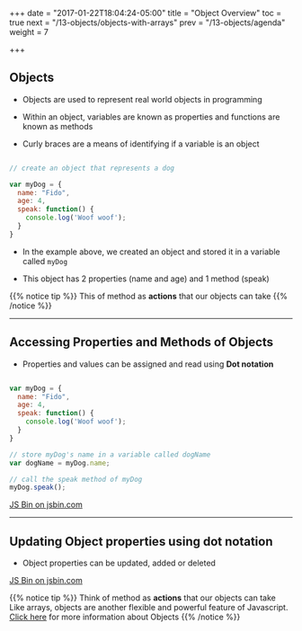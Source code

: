 +++
date = "2017-01-22T18:04:24-05:00"
title = "Object Overview"
toc = true
next = "/13-objects/objects-with-arrays"
prev = "/13-objects/agenda"
weight = 7

+++

## Objects

- Objects are used to represent real world objects in programming

- Within an object, variables are known as properties and functions are known as methods

- Curly braces are a means of identifying if a variable is an object


```js

// create an object that represents a dog

var myDog = {
  name: "Fido",
  age: 4,
  speak: function() {
    console.log('Woof woof');
  }
}

```

- In the example above, we created an object and stored it in a variable called `myDog`

- This object has 2 properties (name and age) and 1 method (speak)


{{% notice tip %}}
  This of method as **actions** that our objects can take
{{% /notice %}}

----

## Accessing Properties and Methods of Objects

- Properties and values can be assigned and read using **Dot notation**

```js

var myDog = {
  name: "Fido",
  age: 4,
  speak: function() {
    console.log('Woof woof');
  }
}

// store myDog's name in a variable called dogName
var dogName = myDog.name;

// call the speak method of myDog 
myDog.speak();

```

<a class="jsbin-embed" href="https://jsbin.com/bumiwi/embed?js,console">JS Bin on jsbin.com</a><script src="https://static.jsbin.com/js/embed.min.js?3.41.0"></script>


---

## Updating Object properties using dot notation

- Object properties can be updated, added or deleted

<a class="jsbin-embed" href="https://jsbin.com/fupaxos/embed?js,console">JS Bin on jsbin.com</a><script src="https://static.jsbin.com/js/embed.min.js?3.41.0"></script>

{{% notice tip %}}
  Think of method as **actions** that our objects can take
  Like arrays, objects are another flexible and powerful feature of Javascript. [Click here](https://developer.mozilla.org/en-US/docs/Web/JavaScript/Reference/Global_Objects/Object) for more information about Objects
{{% /notice %}}

